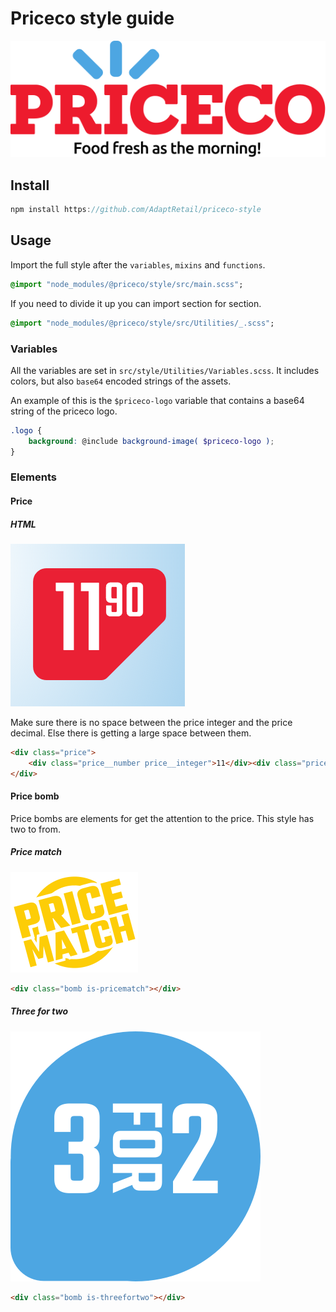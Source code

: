 # Priceco style guide
![Priceco logo variable](/assets/priceco_logo.svg)

## Install
```js
npm install https://github.com/AdaptRetail/priceco-style
```

## Usage

Import the full style after the `variables`, `mixins` and `functions`.

```sass
@import "node_modules/@priceco/style/src/main.scss";
```

If you need to divide it up you can import section for section.

```sass
@import "node_modules/@priceco/style/src/Utilities/_.scss";
```

### Variables

All the variables are set in `src/style/Utilities/Variables.scss`.
It includes colors, but also `base64` encoded strings of the assets.

An example of this is the `$priceco-logo` variable that contains a base64 string of the priceco logo.

```scss
.logo {
    background: @include background-image( $priceco-logo );
}
```

### Elements

#### Price

##### HTML

![Priceco price tag](/assets/screenshots/price.png)

Make sure there is no space between the price integer and the price decimal. Else there is getting a large space between them.


```html
<div class="price">
    <div class="price__number price__integer">11</div><div class="price__number price__decimal">90</div>
</div>
```

#### Price bomb

Price bombs are elements for get the attention to the price.
This style has two to from.

##### Price match
![Price match](/assets/price-match.png)

```html
<div class="bomb is-pricematch"></div>
```

##### Three for two
![Price match](/assets/three-for-two.png)
```html
<div class="bomb is-threefortwo"></div>
```
